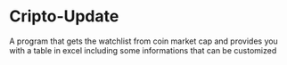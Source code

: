 # Cripto-Update
A program that gets the watchlist from coin market cap and provides you with a table in excel including some informations that can be customized

